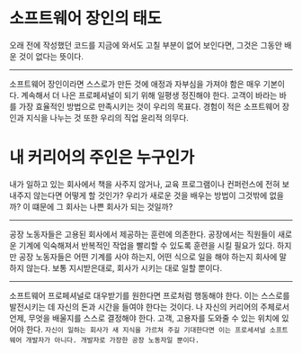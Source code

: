 # 소프트웨어 장인의 태도

오래 전에 작성했던 코드를 지금에 와서도 고칠 부분이 없어 보인다면, 그것은 그동안 배운 것이
없다는 뜻이다.

***

소프트웨어 장인이라면 스스로가 만든 것에 애정과 자부심을 가져야 함은 매우 기본이다.
계속해서 더 나은 프로페셔널이 되기 위해 일평생 정진해야 한다. 고객이 바라는 바를 가장
효율적인 방법으로 만족시키는 것이 우리의 목표다. 경험이 적은 소프트웨어 장인과 
지식을 나누는 것 또한 우리의 직업 윤리적 의무다.

# 내 커리어의 주인은 누구인가

내가 일하고 있는 회사에서 책을 사주지 않거나, 교육 프로그램이나 컨퍼런스에 전혀 보내주지
않는다면 어떻게 할 것인가? 우리가 새로운 것을 배우는 방법이 그것밖에 없을까?
이 떄문에 그 회사는 나쁜 회사가 되는 것일까?

***

공장 노동자들은 고용된 회사에서 제공하는 훈련에 의존한다. 공장에서는 직원들이 새로운 기계에
익숙해져서 반복적인 작업을 빨리할 수 있도록 훈련을 시킬 필요가 있다. 하지만 공장 노동자들은
어떤 기계를 사야 하는지, 어떤 식으로 일을 해야 하는지 회사에 말하지 않는다. 보통 지시받은대로,
회사가 시키는 대로 일할 뿐이다.

***

소프트웨어 프로페셔널로 대우받기를 원한다면 프로처럼 행동해야 한다.
이는 스스로를 발전시키는 데 자신의 돈과 시간을 들여야 한다는 것이다. 나 자신의 커리어의 주체로서
언제, 무엇을 배울지를 스스로 결정해야 한다. 고객, 고용자를 도와줄 수 있는 위치에 있어야 한다.
`자신이 일하는 회사가 새 지식을 가르쳐 주길 기대한다면 이는 프로세셔널 소프트웨어 개발자가 아니다.
개발자로 가장한 공장 노동자일 뿐이다.`
